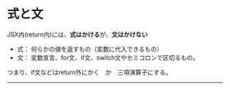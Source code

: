 # 式と文
JSX内(return内)には、**式はかける**が、**文はかけない**

- 式： 何らかの値を返すもの（変数に代入できるもの）
- 文： 変数宣言、for文、if文、switch文やセミコロンで区切るもの。

つまり、if文などはreturn外にかく　か　三項演算子にする。
***
